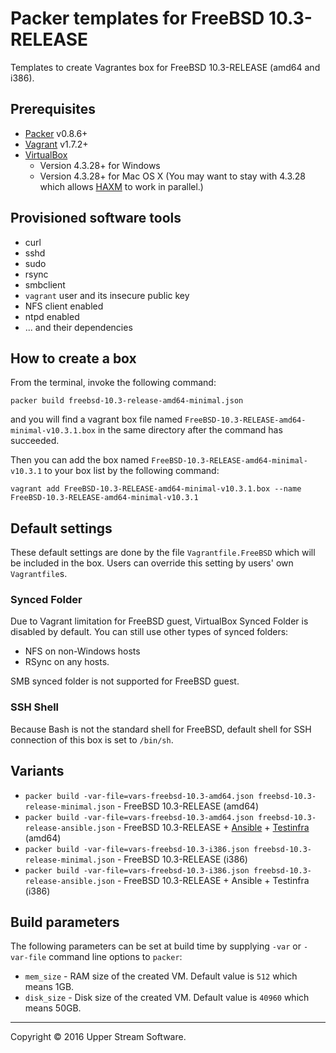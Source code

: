 # Packer templates for FreeBSD 10.3-RELEASE

Templates to create Vagrantes box for FreeBSD 10.3-RELEASE (amd64 and i386).

## Prerequisites

* [Packer] v0.8.6+
* [Vagrant] v1.7.2+
* [VirtualBox]
	* Version 4.3.28+ for Windows
	* Version 4.3.28+ for Mac OS X (You may want to stay with 4.3.28 which allows [HAXM] to work in parallel.)

[Packer]: https://www.packer.io/ "Packer by HashiCorp"
[Vagrant]: https://www.vagrantup.com/ "Vagrant"
[VirtualBox]: https://www.virtualbox.org/ "Oracle VM VirtualBox"
[HAXM]: https://software.intel.com/en-us/android/articles/intel-hardware-accelerated-execution-manager
        "Intel&reg; Hardware Accelerated Execution Manager"

## Provisioned software tools

* curl
* sshd
* sudo
* rsync
* smbclient
* `vagrant` user and its insecure public key
* NFS client enabled
* ntpd enabled
* ... and their dependencies

## How to create a box

From the terminal, invoke the following command:

	packer build freebsd-10.3-release-amd64-minimal.json

and you will find a vagrant box file named `FreeBSD-10.3-RELEASE-amd64-minimal-v10.3.1.box`
in the same directory after the command has succeeded.

Then you can add the box named `FreeBSD-10.3-RELEASE-amd64-minimal-v10.3.1` to your box list
by the following command:

	vagrant add FreeBSD-10.3-RELEASE-amd64-minimal-v10.3.1.box --name FreeBSD-10.3-RELEASE-amd64-minimal-v10.3.1

## Default settings

These default settings are done by the file `Vagrantfile.FreeBSD` which will be included in the box.
Users can override this setting by users' own `Vagrantfile`s.

### Synced Folder

Due to Vagrant limitation for FreeBSD guest, VirtualBox Synced Folder is disabled by default.
You can still use other types of synced folders:

* NFS on non-Windows hosts
* RSync on any hosts.

SMB synced folder is not supported for FreeBSD guest.

### SSH Shell

Because Bash is not the standard shell for FreeBSD, default shell for SSH connection of this box
is set to `/bin/sh`.

## Variants

* `packer build -var-file=vars-freebsd-10.3-amd64.json freebsd-10.3-release-minimal.json` - FreeBSD 10.3-RELEASE (amd64)
* `packer build -var-file=vars-freebsd-10.3-amd64.json freebsd-10.3-release-ansible.json` - FreeBSD 10.3-RELEASE + [Ansible] + [Testinfra] (amd64)
* `packer build -var-file=vars-freebsd-10.3-i386.json freebsd-10.3-release-minimal.json` - FreeBSD 10.3-RELEASE (i386)
* `packer build -var-file=vars-freebsd-10.3-i386.json freebsd-10.3-release-ansible.json` - FreeBSD 10.3-RELEASE + Ansible + Testinfra (i386)

[Ansible]: https://www.ansible.com/ "Ansible is Simple IT Automation"
[Testinfra]: https://testinfra.readthedocs.io/en/latest/ "Testinfra test your infrastructure &mdash; testinfra 1.4.1 documentation"

## Build parameters

The following parameters can be set at build time by supplying `-var` or `-var-file` command line options to `packer`:

* `mem_size` - RAM size of the created VM.  Default value is `512` which means 1GB.
* `disk_size` - Disk size of the created VM.  Default value is `40960` which means 50GB.

- - -

Copyright &copy; 2016 Upper Stream Software.
